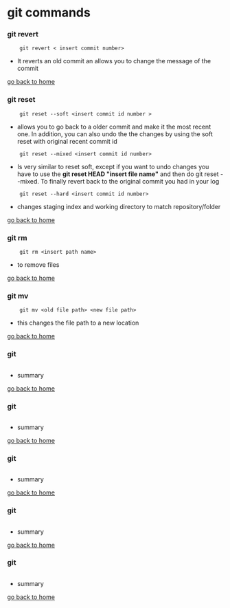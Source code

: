 # git commands

[home]:#git-commands


### git revert

```
	git revert < insert commit number>
```
- It reverts an old commit an allows you to change the message of the commit

[go back to home][home]


### git reset

```
	git reset --soft <insert commit id number >
```
- allows you to go back to a older commit and make it the most recent one. In addition, you can also undo the the changes by using  the soft reset with original recent commit id


```
	git reset --mixed <insert commit id number>
```
- Is very similar to  reset soft, except if you want to undo changes you have to use the **git reset HEAD "insert file name"** and then do git reset --mixed. To finally revert back to the original commit you had in your log


```
	git reset --hard <insert commit id number>
```
- changes staging index and working directory to match repository/folder


[go back to home][home]


### git rm

```
	git rm <insert path name>
```
- to remove files

[go back to home][home]

### git mv

```
	git mv <old file path> <new file path>
```
- this changes the file path to a new location

[go back to home][home]


### git

```
```
- summary

[go back to home][home]

### git

```
```
- summary

[go back to home][home]


### git

```
```
- summary

[go back to home][home]

### git

```
```
- summary

[go back to home][home]


### git

```
```
- summary

[go back to home][home]

